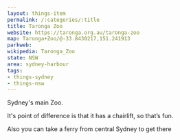 ```yaml
---
layout: things-item
permalink: /:categories/:title
title: Taronga Zoo
website: https://taronga.org.au/taronga-zoo
map: Taronga+Zoo/@-33.8430217,151.241913
parkweb: 
wikipedia: Taronga_Zoo
state: NSW
area: sydney-harbour
tags:
- things-sydney
- things-nsw
---
```


Sydney's main Zoo.

It's point of difference is that it has a chairlift, so that’s fun. 

Also you can take a ferry from central Sydney to get there
